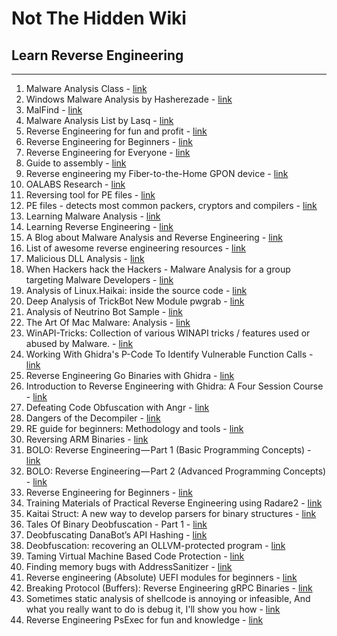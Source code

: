 # Not The Hidden Wiki

## Learn Reverse Engineering
-----

1. Malware Analysis Class - [link](https://class.malware.re/)
2. Windows Malware Analysis by Hasherezade - [link](https://github.com/hasherezade/malware_training_vol1)
3. MalFind - [link](https://malfind.com/)
4. Malware Analysis List by Lasq - [link](https://github.com/lasq88/LearingMaterials/blob/main/MalwareAnalysis.md)
5. Reverse Engineering for fun and profit - [link](https://reversingbinaries.in/)
6. Reverse Engineering for Beginners - [link](https://beginners.re/)
7. Reverse Engineering for Everyone - [link](https://0xinfection.github.io/reversing/)
8. Guide to assembly - [link](https://www.timdbg.com/posts/fakers-guide-to-assembly/)
9. Reverse engineering my Fiber-to-the-Home GPON device - [link](https://medium.com/@huszty/reverse-engineering-my-fiber-to-the-home-gpon-device-83527ceeddde)
10. OALABS Research - [link](https://research.openanalysis.net/)
11. Reversing tool for PE files - [link](https://github.com/hasherezade/pe-bear-releases)
12. PE files - detects most common packers, cryptors and compilers - [link](https://www.aldeid.com/wiki/PEiD)
13. Learning Malware Analysis - [link](https://github.com/jstrosch/learning-malware-analysis)
14. Learning Reverse Engineering - [link](https://github.com/jstrosch/learning-reverse-engineering)
15. A Blog about Malware Analysis and Reverse Engineering - [link](https://0xevilc0de.com/)
16. List of awesome reverse engineering resources - [link](https://github.com/wtsxDev/reverse-engineering)
17. Malicious DLL Analysis - [link](https://michaelkoczwara.medium.com/malicious-dll-analysis-53f1a0633151)
18. When Hackers hack the Hackers - Malware Analysis for a group targeting Malware Developers - [link](https://www.r-tec.net/r-tec-blog-when-hackers-hack-the-hackers.html)
19. Analysis of Linux.Haikai: inside the source code - [link](https://www.securityartwork.es/2018/11/08/analysis-of-linux-haikai-inside-the-source-code/)
20. Deep Analysis of TrickBot New Module pwgrab - [link](https://www.fortinet.com/blog/threat-research/deep-analysis-of-trickbot-new-module-pwgrab.html)
21. Analysis of Neutrino Bot Sample - [link](http://www.peppermalware.com/2019/01/analysis-of-neutrino-bot-sample-2018-08-27.html)
22. The Art Of Mac Malware: Analysis - [link](https://taomm.org/vol1/analysis.html)
23. WinAPI-Tricks: Collection of various WINAPI tricks / features used or abused by Malware. - [link](https://github.com/vxunderground/WinAPI-Tricks)
24. Working With Ghidra's P-Code To Identify Vulnerable Function Calls - [link](https://www.riverloopsecurity.com/blog/2019/05/pcode/)
25. Reverse Engineering Go Binaries with Ghidra - [link](https://cujo.com/reverse-engineering-go-binaries-with-ghidra/)
26. Introduction to Reverse Engineering with Ghidra: A Four Session Course - [link](https://wrongbaud.github.io/posts/ghidra-training/)
27. Defeating Code Obfuscation with Angr - [link](https://napongizero.github.io/blog/Defeating-Code-Obfuscation-with-Angr)
28. Dangers of the Decompiler - [link](https://blog.ret2.io/2017/11/16/dangers-of-the-decompiler/)
29. RE guide for beginners: Methodology and tools - [link](https://0x00sec.org/t/re-guide-for-beginners-methodology-and-tools/2242)
30. Reversing ARM Binaries - [link](https://zygosec.com/post1.html)
31. BOLO: Reverse Engineering — Part 1 (Basic Programming Concepts) - [link](https://medium.com/bugbountywriteup/bolo-reverse-engineering-part-1-basic-programming-concepts-f88b233c63b7)
32. BOLO: Reverse Engineering — Part 2 (Advanced Programming Concepts) - [link](https://medium.com/@danielabloom/bolo-reverse-engineering-part-2-advanced-programming-concepts-b4e292b2f3e)
33. Reverse Engineering for Beginners - [link](https://www.begin.re)
34. Training Materials of Practical Reverse Engineering using Radare2 - [link](https://github.com/s4n7h0/Practical-Reverse-Engineering-using-Radare2)
35. Kaitai Struct: A new way to develop parsers for binary structures - [link](https://formats.kaitai.io/)
36. Tales Of Binary Deobfuscation - Part 1 - [link](https://ulexec.github.io/ulexec.github.io/article/2020/03/03/Deobfuscation_1.html)
37. Deobfuscating DanaBot’s API Hashing - [link](https://malwareandstuff.com/deobfuscating-danabots-api-hashing/)
38. Deobfuscation: recovering an OLLVM-protected program - [link](https://blog.quarkslab.com/deobfuscation-recovering-an-ollvm-protected-program.html)
39. Taming Virtual Machine Based Code Protection - [link](https://malwareandstuff.com/taming-virtual-machine-based-code-protection-1/)
40. Finding memory bugs with AddressSanitizer - [link](https://embeddedbits.org/finding-memory-bugs-with-addresssanitizer/)
41. Reverse engineering (Absolute) UEFI modules for beginners - [link](https://standa-note.blogspot.com/2021/04/reverse-engineering-absolute-uefi.html)
42. Breaking Protocol (Buffers): Reverse Engineering gRPC Binaries - [link](https://labs.ioactive.com/2021/07/breaking-protocol-buffers-reverse.html)
43. Sometimes static analysis of shellcode is annoying or infeasible, And what you really want to do is debug it, I'll show you how - [link](https://twitter.com/notareverser/status/1479456627363401730)
44. Reverse Engineering PsExec for fun and knowledge - [link](https://cybergeeks.tech/reverse-engineering-psexec-for-fun-and-knowledge/)